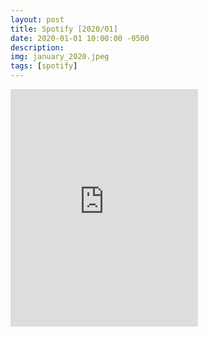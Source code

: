 ```yaml
---
layout: post
title: Spotify [2020/01]
date: 2020-01-01 10:00:00 -0500
description:
img: january_2020.jpeg
tags: [spotify]
---
```


<iframe src="https://open.spotify.com/embed/playlist/2IztMPJnfGnJrbReiBBHZf" width="300" height="380" frameborder="0" allowtransparency="true" allow="encrypted-media"></iframe>
